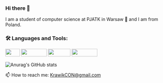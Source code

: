 ### Hi there 👋

I am a student of computer science at PJATK in Warsaw 🚀 and I am from Poland.

### 🛠️ Languages and Tools:

<img src=https://user-images.githubusercontent.com/95720016/177397469-a744b511-b057-4c5c-ae81-037dc26013bb.png width="45" height="24" />  <img src=https://user-images.githubusercontent.com/95720016/177398132-2740f79b-2ead-439a-8c98-211254dda175.png width="80" height="24" /> <img src=https://user-images.githubusercontent.com/95720016/177398291-ad8c07ec-1fb1-4f53-bce3-f7ab119d56d8.png width="70" height="24" /> <img src=https://user-images.githubusercontent.com/95720016/177397008-c84f7540-5f0a-4136-bf3d-9ecff06f6af0.png width="80" height="24" />

![Anurag's GitHub stats](https://github-readme-stats.vercel.app/api?username=Krawik01&show_icons=true&theme=midnight-purple)

📫 How to reach me: KrawikCON@gmail.com
